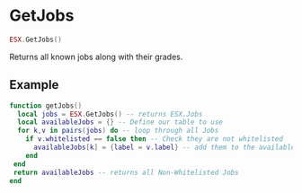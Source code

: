 # GetJobs

```lua
ESX.GetJobs()
```

Returns all known jobs along with their grades.

## Example

```lua
function getJobs()
  local jobs = ESX.GetJobs() -- returns ESX.Jobs
  local availableJobs = {} -- Define our table to use
  for k,v in pairs(jobs) do -- loop through all Jobs
    if v.whitelisted == false then -- Check they are not whitelisted
      availableJobs[k] = {label = v.label} -- add them to the available jobs table
    end
 end
 return availableJobs -- returns all Non-Whitelisted Jobs
end
```
